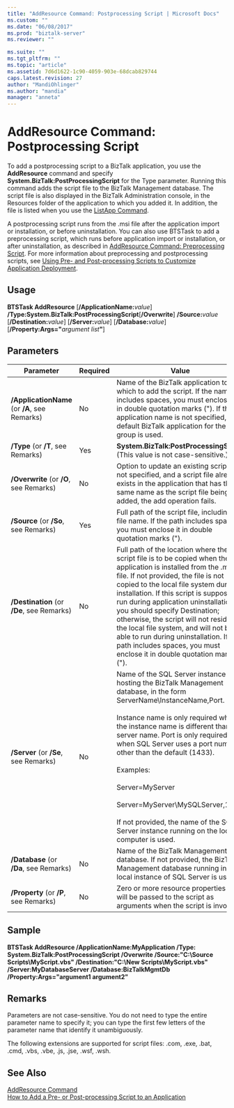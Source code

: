 ```yaml
---
title: "AddResource Command: Postprocessing Script | Microsoft Docs"
ms.custom: ""
ms.date: "06/08/2017"
ms.prod: "biztalk-server"
ms.reviewer: ""

ms.suite: ""
ms.tgt_pltfrm: ""
ms.topic: "article"
ms.assetid: 7d6d1622-1c90-4059-903e-68dcab829744
caps.latest.revision: 27
author: "MandiOhlinger"
ms.author: "mandia"
manager: "anneta"
---
```

# AddResource Command: Postprocessing Script
To add a postprocessing script to a BizTalk application, you use the **AddResource** command and specify **System.BizTalk:PostProcessingScript** for the Type parameter. Running this command adds the script file to the BizTalk Management database. The script file is also displayed in the BizTalk Administration console, in the Resources folder of the application to which you added it. In addition, the file is listed when you use the [ListApp Command](../core/listapp-command.md).  
  
 A postprocessing script runs from the .msi file after the application import or installation, or before uninstallation. You can also use BTSTask to add a preprocessing script, which runs before application import or installation, or after uninstallation, as described in [AddResource Command: Preprocessing Script](../core/addresource-command-preprocessing-script.md). For more information about preprocessing and postprocessing scripts, see [Using Pre- and Post-processing Scripts to Customize Application Deployment](../core/using-pre-and-post-processing-scripts-to-customize-application-deployment.md).  
  
## Usage  
 <strong>BTSTask AddResource</strong> [<strong>/ApplicationName:</strong><em>value</em>] <strong>/Type:System.BizTalk:PostProcessingScript</strong>[<strong>/Overwrite</strong>] <strong>/Source:</strong><em>value</em> [<strong>/Destination:</strong><em>value</em>] [<strong>/Server:</strong><em>value</em>] [<strong>/Database:</strong><em>value</em>][<strong>/Property:Args="</strong><em>argument list</em><strong>"</strong>]  
  
## Parameters  
  
|Parameter|Required|Value|  
|---------------|--------------|-----------|  
|**/ApplicationName** (or **/A**, see Remarks)|No|Name of the BizTalk application to which to add the script. If the name includes spaces, you must enclose it in double quotation marks ("). If the application name is not specified, the default BizTalk application for the group is used.|  
|**/Type** (or **/T**, see Remarks)|Yes|**System.BizTalk:PostProcessingScript** (This value is not case-sensitive.)|  
|**/Overwrite** (or **/O**, see Remarks)|No|Option to update an existing script. If not specified, and a script file already exists in the application that has the same name as the script file being added, the add operation fails.|  
|**/Source** (or **/So**, see Remarks)|Yes|Full path of the script file, including the file name. If the path includes spaces, you must enclose it in double quotation marks (").|  
|**/Destination** (or **/De**, see Remarks)|No|Full path of the location where the script file is to be copied when the application is installed from the .msi file. If not provided, the file is not copied to the local file system during installation. If this script is supposed to run during application uninstallation, you should specify Destination; otherwise, the script will not reside on the local file system, and will not be able to run during uninstallation. If the path includes spaces, you must enclose it in double quotation marks (").|  
|**/Server** (or **/Se**, see Remarks)|No|Name of the SQL Server instance hosting the BizTalk Management database, in the form ServerName\InstanceName,Port.<br /><br /> Instance name is only required when the instance name is different than the server name. Port is only required when SQL Server uses a port number other than the default (1433).<br /><br /> Examples:<br /><br /> Server=MyServer<br /><br /> Server=MyServer\MySQLServer,1533<br /><br /> If not provided, the name of the SQL Server instance running on the local computer is used.|  
|**/Database** (or **/Da**, see Remarks)|No|Name of the BizTalk Management database. If not provided, the BizTalk Management database running in the local instance of SQL Server is used.|  
|**/Property** (or **/P**, see Remarks)|No|Zero or more resource properties that will be passed to the script as arguments when the script is invoked.|  
  
## Sample  
 **BTSTask AddResource /ApplicationName:MyApplication /Type: System.BizTalk:PostProcessingScript /Overwrite /Source:"C:\Source Scripts\MyScript.vbs" /Destination:"C:\New Scripts\MyScript.vbs" /Server:MyDatabaseServer /Database:BizTalkMgmtDb /Property:Args="argument1 argument2"**  
  
## Remarks  
 Parameters are not case-sensitive. You do not need to type the entire parameter name to specify it; you can type the first few letters of the parameter name that identify it unambiguously.  
  
 The following extensions are supported for script files: .com, .exe, .bat, .cmd, .vbs, .vbe, .js, .jse, .wsf, .wsh.  
  
## See Also  
 [AddResource Command](../core/addresource-command.md)   
 [How to Add a Pre- or Post-processing Script to an Application](../core/how-to-add-a-pre-or-post-processing-script-to-an-application.md)
